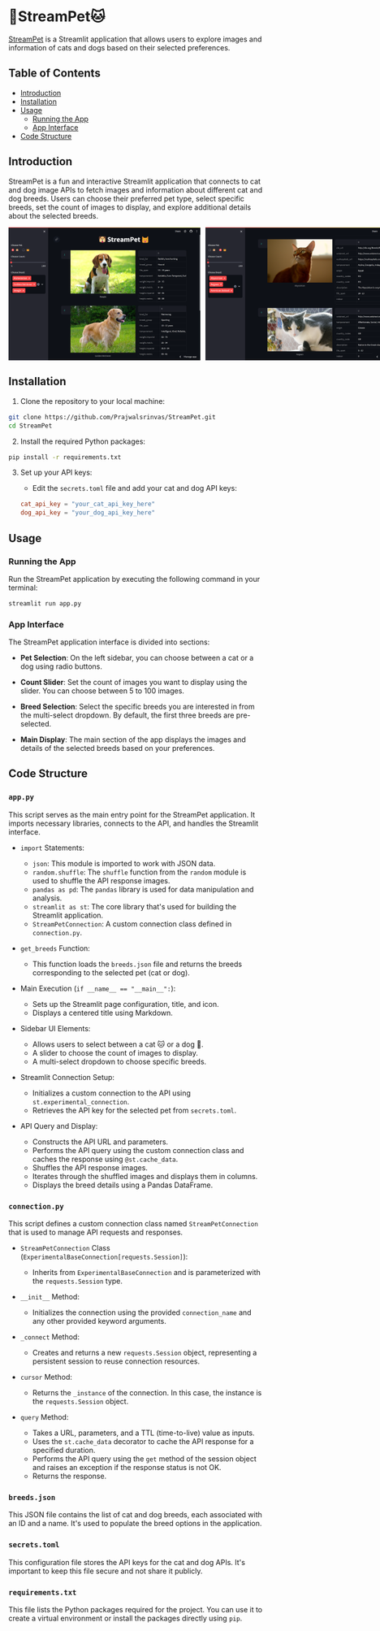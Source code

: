 # 🐶StreamPet🐱

[StreamPet](https://streampet.streamlit.app/) is a Streamlit application that allows users to explore images and information of cats and dogs based on their selected preferences.

## Table of Contents

- [Introduction](#introduction)
- [Installation](#installation)
- [Usage](#usage)
  - [Running the App](#running-the-app)
  - [App Interface](#app-interface)
- [Code Structure](#code-structure)

## Introduction

StreamPet is a fun and interactive Streamlit application that connects to cat and dog image APIs to fetch images and information about different cat and dog breeds. Users can choose their preferred pet type, select specific breeds, set the count of images to display, and explore additional details about the selected breeds.

<div style="display: flex;">
  <img src="assets/1.png"  style="width: 75%; margin-right: 10px;">
  <img src="assets/2.png"  style="width: 75%;">
</div>


## Installation

1. Clone the repository to your local machine:

```bash
git clone https://github.com/Prajwalsrinvas/StreamPet.git
cd StreamPet
```

2. Install the required Python packages:

```bash
pip install -r requirements.txt
```

3. Set up your API keys:
   
   - Edit the `secrets.toml` file and add your cat and dog API keys:

   ```toml
   cat_api_key = "your_cat_api_key_here"
   dog_api_key = "your_dog_api_key_here"
   ```

## Usage

### Running the App

Run the StreamPet application by executing the following command in your terminal:

```bash
streamlit run app.py
```

### App Interface

The StreamPet application interface is divided into sections:

- **Pet Selection**: On the left sidebar, you can choose between a cat or a dog using radio buttons.

- **Count Slider**: Set the count of images you want to display using the slider. You can choose between 5 to 100 images.

- **Breed Selection**: Select the specific breeds you are interested in from the multi-select dropdown. By default, the first three breeds are pre-selected.

- **Main Display**: The main section of the app displays the images and details of the selected breeds based on your preferences.

## Code Structure

### `app.py`

This script serves as the main entry point for the StreamPet application. It imports necessary libraries, connects to the API, and handles the Streamlit interface.

- `import` Statements:
  - `json`: This module is imported to work with JSON data.
  - `random.shuffle`: The `shuffle` function from the `random` module is used to shuffle the API response images.
  - `pandas as pd`: The `pandas` library is used for data manipulation and analysis.
  - `streamlit as st`: The core library that's used for building the Streamlit application.
  - `StreamPetConnection`: A custom connection class defined in `connection.py`.

- `get_breeds` Function:
  - This function loads the `breeds.json` file and returns the breeds corresponding to the selected pet (cat or dog).

- Main Execution (`if __name__ == "__main__":`):
  - Sets up the Streamlit page configuration, title, and icon.
  - Displays a centered title using Markdown.

- Sidebar UI Elements:
  - Allows users to select between a cat 🐱 or a dog 🐶.
  - A slider to choose the count of images to display.
  - A multi-select dropdown to choose specific breeds.

- Streamlit Connection Setup:
  - Initializes a custom connection to the API using `st.experimental_connection`.
  - Retrieves the API key for the selected pet from `secrets.toml`.

- API Query and Display:
  - Constructs the API URL and parameters.
  - Performs the API query using the custom connection class and caches the response using `@st.cache_data`.
  - Shuffles the API response images.
  - Iterates through the shuffled images and displays them in columns.
  - Displays the breed details using a Pandas DataFrame.

### `connection.py`

This script defines a custom connection class named `StreamPetConnection` that is used to manage API requests and responses.

- `StreamPetConnection` Class (`ExperimentalBaseConnection[requests.Session]`):
  - Inherits from `ExperimentalBaseConnection` and is parameterized with the `requests.Session` type.

- `__init__` Method:
  - Initializes the connection using the provided `connection_name` and any other provided keyword arguments.

- `_connect` Method:
  - Creates and returns a new `requests.Session` object, representing a persistent session to reuse connection resources.

- `cursor` Method:
  - Returns the `_instance` of the connection. In this case, the instance is the `requests.Session` object.

- `query` Method:
  - Takes a URL, parameters, and a TTL (time-to-live) value as inputs.
  - Uses the `st.cache_data` decorator to cache the API response for a specified duration.
  - Performs the API query using the `get` method of the session object and raises an exception if the response status is not OK.
  - Returns the response.

### `breeds.json`

This JSON file contains the list of cat and dog breeds, each associated with an ID and a name. It's used to populate the breed options in the application.

### `secrets.toml`

This configuration file stores the API keys for the cat and dog APIs. It's important to keep this file secure and not share it publicly.

### `requirements.txt`

This file lists the Python packages required for the project. You can use it to create a virtual environment or install the packages directly using `pip`.
